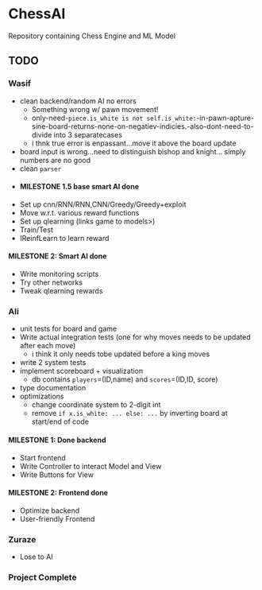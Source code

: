 # ChessAI

Repository containing Chess Engine and ML Model

## TODO
### **Wasif**
- clean backend/random AI no errors
  - Something wrong w/ pawn movement!
  - only-need-`piece.is_white is not self.is_white:`-in-pawn-apture-sine-board-returns-none-on-negatiev-indicies.-also-dont-need-to-divide into 3 separatecases
  - i thnk true error is enpassant...move it above the board update
- board input is wrong...need to distinguish bishop and knight... simply numbers are no good
- clean `parser`
- #### MILESTONE 1.5 base smart AI done
- Set up cnn/RNN/RNN,CNN/Greedy/Greedy+exploit
- Move w.r.t. various reward functions  
- Set up qlearning (links game to models>)
- Train/Test
- IReinfLearn to learn reward
#### MILESTONE 2: **Smart AI done**
- Write monitoring scripts
- Try other networks
- Tweak qlearning rewards

### **Ali**
- unit tests for board and game
- Write actual integration tests (one for why moves needs to be updated after each move)
  - i think it only needs tobe updated before a king moves
- write 2 system tests
- implement scoreboard + visualization
  - db contains `players`=(ID,name) and `scores`=(ID,ID, score)
- type documentation
- optimizations
  - change coordinate system to 2-digit int
  - remove `if x.is_white: ... else: ...` by inverting board at start/end of code

#### MILESTONE 1: **Done backend**
- Start frontend
- Write Controller to interact Model and View
- Write Buttons for View
#### MILESTONE 2: **Frontend done**
- Optimize backend
- User-friendly Frontend

### **Zuraze**
- Lose to AI

### Project Complete

